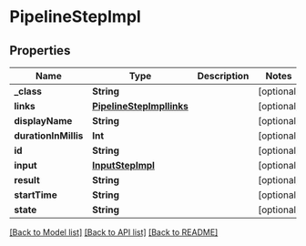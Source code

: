 # PipelineStepImpl

## Properties
Name | Type | Description | Notes
------------ | ------------- | ------------- | -------------
**_class** | **String** |  | [optional] 
**links** | [**PipelineStepImpllinks**](PipelineStepImpllinks.md) |  | [optional] 
**displayName** | **String** |  | [optional] 
**durationInMillis** | **Int** |  | [optional] 
**id** | **String** |  | [optional] 
**input** | [**InputStepImpl**](InputStepImpl.md) |  | [optional] 
**result** | **String** |  | [optional] 
**startTime** | **String** |  | [optional] 
**state** | **String** |  | [optional] 

[[Back to Model list]](../README.md#documentation-for-models) [[Back to API list]](../README.md#documentation-for-api-endpoints) [[Back to README]](../README.md)


